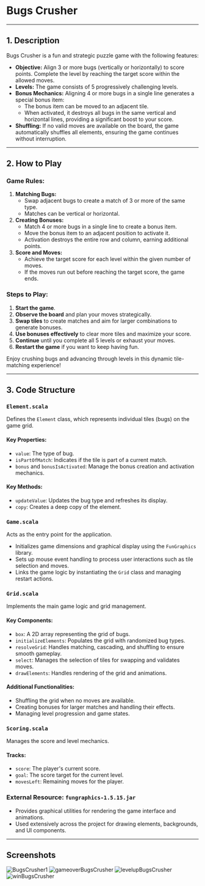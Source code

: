 # Bugs Crusher

---

## 1. Description

Bugs Crusher is a fun and strategic puzzle game with the following features:

- **Objective:** Align 3 or more bugs (vertically or horizontally) to score points. Complete the level by reaching the target score within the allowed moves.
- **Levels:** The game consists of 5 progressively challenging levels.
- **Bonus Mechanics:** Aligning 4 or more bugs in a single line generates a special bonus item:
  - The bonus item can be moved to an adjacent tile.
  - When activated, it destroys all bugs in the same vertical and horizontal lines, providing a significant boost to your score.
- **Shuffling:** If no valid moves are available on the board, the game automatically shuffles all elements, ensuring the game continues without interruption.

---

## 2. How to Play

### Game Rules:

1. **Matching Bugs:**
   - Swap adjacent bugs to create a match of 3 or more of the same type.
   - Matches can be vertical or horizontal.
2. **Creating Bonuses:**
   - Match 4 or more bugs in a single line to create a bonus item.
   - Move the bonus item to an adjacent position to activate it.
   - Activation destroys the entire row and column, earning additional points.
3. **Score and Moves:**
   - Achieve the target score for each level within the given number of moves.
   - If the moves run out before reaching the target score, the game ends.

### Steps to Play:

1. **Start the game**.
2. **Observe the board** and plan your moves strategically.
3. **Swap tiles** to create matches and aim for larger combinations to generate bonuses.
4. **Use bonuses effectively** to clear more tiles and maximize your score.
5. **Continue** until you complete all 5 levels or exhaust your moves.
6. **Restart the game** if you want to keep having fun.

Enjoy crushing bugs and advancing through levels in this dynamic tile-matching experience!

---

## 3. Code Structure

### `Element.scala`

Defines the `Element` class, which represents individual tiles (bugs) on the game grid.

#### Key Properties:
- `value`: The type of bug.
- `isPartOfMatch`: Indicates if the tile is part of a current match.
- `bonus` and `bonusIsActivated`: Manage the bonus creation and activation mechanics.

#### Key Methods:
- `updateValue`: Updates the bug type and refreshes its display.
- `copy`: Creates a deep copy of the element.

### `Game.scala`

Acts as the entry point for the application.

- Initializes game dimensions and graphical display using the `FunGraphics` library.
- Sets up mouse event handling to process user interactions such as tile selection and moves.
- Links the game logic by instantiating the `Grid` class and managing restart actions.

### `Grid.scala`

Implements the main game logic and grid management.

#### Key Components:
- `box`: A 2D array representing the grid of bugs.
- `initializeElements`: Populates the grid with randomized bug types.
- `resolveGrid`: Handles matching, cascading, and shuffling to ensure smooth gameplay.
- `select`: Manages the selection of tiles for swapping and validates moves.
- `drawElements`: Handles rendering of the grid and animations.

#### Additional Functionalities:
- Shuffling the grid when no moves are available.
- Creating bonuses for larger matches and handling their effects.
- Managing level progression and game states.

### `Scoring.scala`

Manages the score and level mechanics.

#### Tracks:
- `score`: The player's current score.
- `goal`: The score target for the current level.
- `movesLeft`: Remaining moves for the player.

### External Resource: `fungraphics-1.5.15.jar`

- Provides graphical utilities for rendering the game interface and animations.
- Used extensively across the project for drawing elements, backgrounds, and UI components.

---

## Screenshots

![BugsCrusher1](https://github.com/user-attachments/assets/15bf33e5-7b17-43cc-8d84-dc6a68755986)
![gameoverBugsCrusher](https://github.com/user-attachments/assets/ec1ff21d-d926-45a2-987d-718e8da1d01d)
![levelupBugsCrusher](https://github.com/user-attachments/assets/6c76ba9f-9041-4e35-93df-09e89acb09af)
![winBugsCrusher](https://github.com/user-attachments/assets/08ec4967-f611-4426-8564-62ec63dd5b0f)
